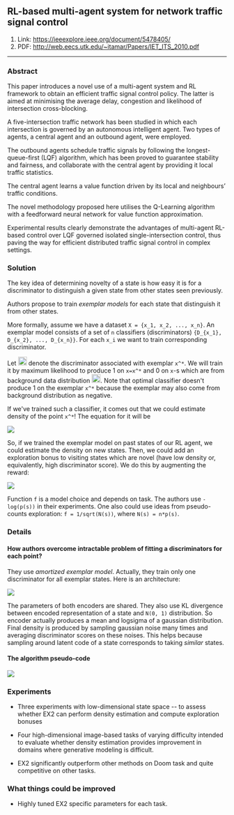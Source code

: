 ## RL-based multi-agent system for network traffic signal control

1. Link: https://ieeexplore.ieee.org/document/5478405/
2. PDF: http://web.eecs.utk.edu/~itamar/Papers/IET_ITS_2010.pdf

-----

### Abstract

This paper introduces a novel use of a multi-agent system and RL framework to obtain an efficient traffic signal control policy. The latter is aimed at minimising the average delay, congestion and likelihood of intersection cross-blocking. 

A five-intersection traffic network has been studied in which each intersection is governed by an autonomous intelligent agent. Two types of agents, a central agent and an outbound agent, were employed. 

The outbound agents schedule traffic signals by following the longest-queue-first (LQF) algorithm, which has been proved to guarantee stability and fairness, and collaborate with the central agent by providing it local traffic statistics. 

The central agent learns a value function driven by its local and neighbours’ traffic conditions. 

The novel methodology proposed here utilises the Q-Learning algorithm with a feedforward neural network for value function approximation. 

Experimental results clearly demonstrate the advantages of multi-agent RL-based control over LQF governed isolated single-intersection control, thus paving the way for efficient distributed traffic signal control in complex settings.


### Solution

The key idea of determining novelty of a state is how easy it is for a discriminator to distinguish a given state from other
states seen previously. 

Authors propose to train *exemplar models* for each state that distinguish it from other states.

More formally, assume we have a dataset `X = {x_1, x_2, ..., x_n}`. An exemplar model consists of a set of `n` classifiers
(discriminators) `{D_{x_1}, D_{x_2}, ..., D_{x_n}}`. For each `x_i` we want to train corresponding discriminator.

Let <img src="https://image.prntscr.com/image/kOafQLh2Tua0Qmy5GePgdA.png" height="20px"> denote the discriminator associated
with exemplar `x^*`. We will train it by maximum likelihood to produce 1 on `x=x^*` and 0 on `x`-s which are from background
data distribution <img src="https://image.prntscr.com/image/Gp3Ur4aRQiGXUNsZvvwHaA.png" height="20px">. Note that optimal
classifier doesn't produce 1 on the exemplar `x^*` because the exemplar may also come from background distribution as negative.

If we've trained such a classifier, it comes out that we could estimate density of the point `x^*`! The equation for it will be

<img src="https://i.paste.pics/56AVN.png">

So, if we trained the exemplar model on past states of our RL agent, we could estimate the density on new states. Then,
we could add an exploration bonus to visiting states which are novel (have low density or, equivalently, high discriminator
score). We do this by augmenting the reward:

<img src="https://image.prntscr.com/image/BdRhvmMlRxOGzgCmJbblCA.png">

Function `f` is a model choice and depends on task. The authors use `-log(p(s))` in their experiments. One also could use
ideas from pseudo-counts exploration: `f = 1/sqrt(N(s))`, where `N(s) = n*p(s)`.

### Details


#### How authors overcome intractable problem of fitting a discriminators for each point?

They use *amortized exemplar model*. Actually, they train only one discriminator for all exemplar states.
Here is an architecture:

<img src="https://image.prntscr.com/image/QKbgHwrhShaKaMFMJTxEHQ.png">

The parameters of both encoders are shared. They also use KL divergence between encoded representation of a state and `N(0, 1)`
distribution. So encoder actually produces a mean and logsigma of a gaussian distribution. Final density is produced by sampling
gaussian noise many times and averaging discriminator scores on these noises. This helps because sampling around latent code of
a state corresponds to taking *similar* states.


#### The algorithm pseudo-code

<img src="https://image.prntscr.com/image/gn_gc3ZRSLaSFKVC58KTgg.png">

### Experiments

* Three experiments with low-dimensional state space -- to assess whether EX2 can perform density estimation and compute
exploration bonuses
* Four high-dimensional image-based tasks of varying difficulty intended to evaluate whether density estimation provides
improvement in domains where generative modeling is difficult.

* EX2 significantly outperform other methods on Doom task and quite competitive on other tasks.

### What things could be improved

* Highly tuned EX2 specific parameters for each task.
